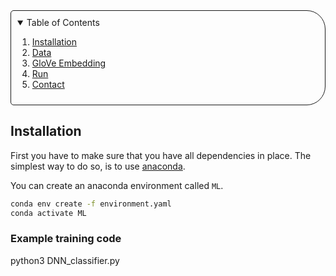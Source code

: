 <!-- TABLE OF CONTENTS -->
<details open="open" style='padding: 10px; border-radius:5px 30px 30px 5px; border-style: solid; border-width: 1px;'>
  <summary>Table of Contents</summary>
  <ol>
    <li>
      <a href="#installation">Installation</a>
    </li>
    <li>
      <a href="#data">Data</a>
    </li>
    <li>
      <a href="#glove-embedding">GloVe Embedding</a>
    </li>
    <li>
      <a href="#run">Run</a>
    </li>
    <li>
      <a href="#contact">Contact</a>
    </li>
  </ol>
</details>

## Installation

First you have to make sure that you have all dependencies in place.
The simplest way to do so, is to use [anaconda](https://www.anaconda.com/). 

You can create an anaconda environment called `ML`.
```bash
conda env create -f environment.yaml
conda activate ML
```

### Example training code

python3 DNN_classifier.py

